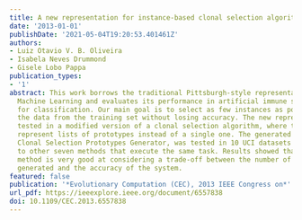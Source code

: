 ```yaml
---
title: A new representation for instance-based clonal selection algorithms
date: '2013-01-01'
publishDate: '2021-05-04T19:20:53.401461Z'
authors:
- Luiz Otavio V. B. Oliveira
- Isabela Neves Drummond
- Gisele Lobo Pappa
publication_types:
- '1'
abstract: This work borrows the traditional Pittsburgh-style representation from Genetic-Based
  Machine Learning and evaluates its performance in artificial immune systems (AIS)
  for classification. Our main goal is to select as few instances as possible to represent
  the data from the training set without losing accuracy. The new representation is
  tested in a modified version of a clonal selection algorithm, where the antibodies
  represent lists of prototypes instead of a single one. The generated method, named
  Clonal Selection Prototypes Generator, was tested in 10 UCI datasets and compared
  to other seven methods that execute the same task. Results showed that the proposed
  method is very good at considering a trade-off between the number of prototypes
  generated and the accuracy of the system.
featured: false
publication: '*Evolutionary Computation (CEC), 2013 IEEE Congress on*'
url_pdf: https://ieeexplore.ieee.org/document/6557838
doi: 10.1109/CEC.2013.6557838
---
```



